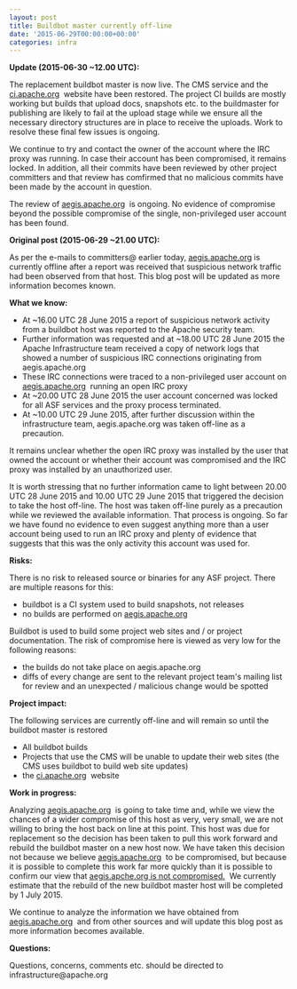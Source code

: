 ```yaml
---
layout: post
title: Buildbot master currently off-line
date: '2015-06-29T00:00:00+00:00'
categories: infra
---
```

<p><b>Update (2015-06-30 ~12.00 UTC):</b></p> 
  <p>The replacement buildbot master is now live. The CMS service and the <a href="http://ci.apache.org">ci.apache.org</a>&nbsp; website have been restored. The project CI builds are mostly working but builds that upload docs, snapshots etc. to the buildmaster for publishing are likely to fail at the upload stage while we ensure all the necessary directory structures are in place to receive the uploads. Work to resolve these final few issues is ongoing.<br /></p> 
  <p>We continue to try and contact the owner of the account where the IRC proxy was running. In case their account has been compromised, it remains locked. In addition, all their commits have been reviewed by other project committers and that review has comfirmed that no malicious commits have been made by the account in question.</p> 
  <p>The review of <a href="http://aegis.apache.org">aegis.apache.org</a>&nbsp; is ongoing. No evidence of compromise beyond the possible compromise of the single, non-privileged user account has been found.<br /></p> 
  <p><b>Original post (2015-06-29 ~21.00 UTC):</b></p> 
  <p>As per the e-mails to committers@ earlier today, <a href="http://aegis.apache.org">aegis.apache.org</a> is currently offline after a report was received that suspicious network traffic had been observed from that host. This blog post will be updated as more information becomes known.</p> 
  <p><b>What we know:</b></p> 
  <ul> 
    <li>At ~16.00 UTC 28 June 2015 a report of suspicious network activity from a buildbot host was reported to the Apache security team.</li> 
    <li>Further information was requested and at ~18.00 UTC 28 June 2015 the Apache Infrastructure team received a copy of network logs that showed a number of suspicious IRC connections originating from aegis.apache.org</li> 
    <li>These IRC connections were traced to a non-privileged user account on <a href="http://aegis.apache.org">aegis.apache.org</a>&nbsp; running an open IRC proxy</li> 
    <li>At ~20.00 UTC 28 June 2015 the user account concerned was locked for all ASF services and the proxy process terminated.</li> 
    <li>At ~10.00 UTC 29 June 2015, after further discussion within the infrastructure team, aegis.apache.org was taken off-line as a precaution.</li> 
  </ul> 
  <p>It remains unclear whether the open IRC proxy was installed by the user that owned the account or whether their account was compromised and the IRC proxy was installed by an unauthorized user. <br /></p> 
  <p>It is worth stressing that no further information came to light between 20.00 UTC 28 June 2015 and 10.00 UTC 29 June 2015 that triggered the decision to take the host off-line. The host was taken off-line purely as a precaution while we reviewed the available information. That process is ongoing. So far we have found no evidence to even suggest anything more than a user account being used to run an IRC proxy and plenty of evidence that suggests that this was the only activity this account was used for.<br /></p> 
  <p><b>Risks:</b></p> 
  <p>There is no risk to released source or binaries for any ASF project. There are multiple reasons for this:</p> 
  <ul> 
    <li>buildbot is a CI system used to build snapshots, not releases</li> 
    <li>no builds are performed on <a href="http://aegis.apache.org">aegis.apache.org</a></li> 
  </ul> 
  <p>Buildbot is used to build some project web sites and / or project documentation. The risk of compromise here is viewed as very low for the following reasons:</p> 
  <ul> 
    <li>the builds do not take place on aegis.apache.org</li> 
    <li>diffs of every change are sent to the relevant project team's mailing list for review and an unexpected / malicious change would be spotted</li> 
  </ul> 
  <p><b>Project impact:</b></p> 
  <p> The following services are currently off-line and will remain so until the buildbot master is restored</p> 
  <ul> 
    <li>All buildbot builds</li> 
    <li>Projects that use the CMS will be unable to update their web sites (the CMS uses buildbot to build web site updates)<br /></li> 
    <li>the <a href="http://ci.apache.org">ci.apache.org</a>&nbsp; website<br /></li> 
  </ul> 
  <p><b>Work in progress:</b></p> 
  <p>Analyzing <a href="http://aegis.apache.org">aegis.apache.org</a>&nbsp; is going to take time and, while we view the chances of a wider compromise of this host as very, very small, we are not willing to bring the host back on line at this point. This host was due for replacement so the decision has been taken to pull this work forward and rebuild the buildbot master on a new host now. We have taken this decision not because we believe <a href="http://aegis.apache.org">aegis.apache.org</a>&nbsp; to be compromised, but because it is possible to complete this work far more quickly than it is possible to confirm our view that <a href="http://aegis.apche.org">aegis.apche.org is not compromised.</a>&nbsp; We currently estimate that the rebuild of the new buildbot master host will be completed by 1 July 2015.<br /></p> 
  <p>We continue to analyze the information we have obtained from <a href="http://aegis.apache.org">aegis.apache.org</a>&nbsp; and from other sources and will update this blog post as more information becomes available.</p> 
  <p><b>Questions:</b></p> 
  <p>Questions, concerns, comments etc. should be directed to infrastructure@apache.org <br /></p>
